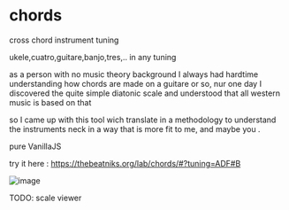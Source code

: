 # chords

cross chord instrument tuning 

ukele,cuatro,guitare,banjo,tres,.. in any tuning

as a person with no music theory background I always had hardtime understanding how chords are made on a guitare or so, nur one day I discovered the quite simple diatonic scale and understood that all western music is based on that 

so I came up with this tool wich translate in a methodology to understand the instruments neck in a way that is more fit to me, and maybe you .

pure VanillaJS 

try it here : https://thebeatniks.org/lab/chords/#?tuning=ADF#B

![image](https://user-images.githubusercontent.com/63537158/220609933-3a2486f7-e012-4b73-be0f-acfc89e0a5ed.png)

TODO: scale viewer
